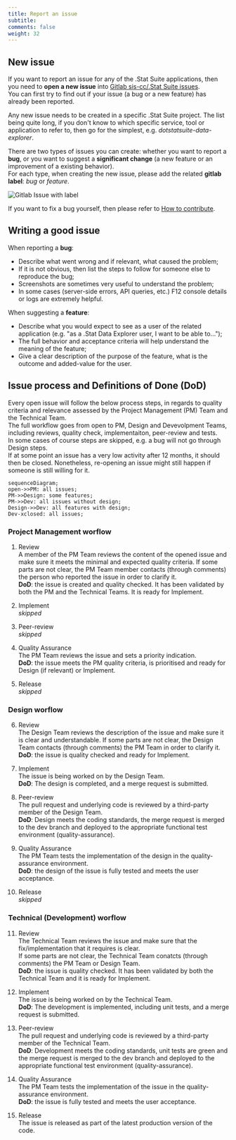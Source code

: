 ```yaml
---
title: Report an issue
subtitle: 
comments: false
weight: 32
---
```




## New issue
If you want to report an issue for any of the .Stat Suite applications, then you need to **open a new issue** into [Gitlab sis-cc/.Stat Suite issues](https://gitlab.com/groups/sis-cc/.stat-suite/-/issues).<br>
You can first try to find out if your issue (a bug or a new feature) has already been reported.<br>

Any new issue needs to be created in a specific .Stat Suite project. The list being quite long, if you don't know to which specific service, tool or application to refer to, then go for the simplest, e.g. *dotstatsuite-data-explorer*.<br>

There are two types of issues you can create: whether you want to report a **bug**, or you want to suggest a **significant change** (a new feature or an improvement of a existing behavior).<br>
For each type, when creating the new issue, please add the related **gitlab label**: *bug* or *feature*. <br>

![Gitlab Issue with label](/images/GitlabIssueLabel.png)

If you want to fix a bug yourself, then please refer to [How to contribute](https://sis-cc.gitlab.io/dotstatsuite-documentation/page/contributing/how-to-contribute/).<br>

## Writing a good issue
When reporting a **bug**:<br>
 - Describe what went wrong and if relevant, what caused the problem;<br>
 - If it is not obvious, then list the steps to follow for someone else to reproduce the bug;<br>
 - Screenshots are sometimes very useful to understand the problem;<br>
 - In some cases (server-side errors, API queries, etc.) F12 console details or logs are extremely helpful.<br>

When suggesting a **feature**:<br>
 - Describe what you would expect to see as a user of the related application (e.g. "as a .Stat Data Explorer user, I want to be able to...");<br>
 - The full behavior and acceptance criteria will help understand the meaning of the feature;<br>
 - Give a clear description of the purpose of the feature, what is the outcome and added-value for the user.<br>

## Issue process and Definitions of Done (DoD)
Every open issue will follow the below process steps, in regards to quality criteria and relevance assessed by the Project Management (PM) Team and the Technical Team.<br>
The full workflow goes from open to PM, Design and Devevolpment Teams, including reviews, quality check, implementaiton, peer-review and tests.<br>
In some cases of course steps are skipped, e.g. a bug will not go through Design steps.<br>
If at some point an issue has a very low activity after 12 months, it should then be closed. Nonetheless, re-opening an issue might still happen if someone is still willing for it.<br>

```mermaid
sequenceDiagram;
open->>PM: all issues;
PM->>Design: some features;
PM->>Dev: all issues without design;
Design->>Dev: all features with design;
Dev-xclosed: all issues;
```

### Project Management worflow
1. Review<br>
A member of the PM Team reviews the content of the opened issue and make sure it meets the minimal and expected quality criteria. If some parts are not clear, the PM Team member contacts (through comments) the person who reported the issue in order to clarify it.<br>
**DoD**: the issue is created and quality checked. It has been validated by both the PM and the Technical Teams. It is ready for Implement.<br>

2. Implement<br>
_skipped_

3. Peer-review<br>
_skipped_

4. Quality Assurance<br>
The PM Team reviews the issue and sets a priority indication.<br>
**DoD**: the issue meets the PM quality criteria, is prioritised and ready for Design (if relevant) or Implement.<br>

5. Release<br>
_skipped_

### Design worflow
6. Review<br>
The Design Team reviews the description of the issue and make sure it is clear and understandable. If some parts are not clear, the Design Team contacts (through comments) the PM Team in order to clarify it.<br>
**DoD**: the issue is quality checked and ready for Implement.<br>

7. Implement<br>
The issue is being worked on by the Design Team.<br>
**DoD**: The design is completed, and a merge request is submitted.<br>

8. Peer-review<br>
The pull request and underlying code is reviewed by a third-party member of the Design Team.<br>
**DoD**: Design meets the coding standards, the merge request is merged to the dev branch and deployed to the appropriate functional test environment (quality-assurance).<br>

9. Quality Assurance<br>
The PM Team tests the implementation of the design in the quality-assurance environment.<br>
**DoD**: the design of the issue is fully tested and meets the user acceptance.<br>

10. Release<br>
_skipped_

### Technical (Development) worflow
11. Review<br>
The Technical Team reviews the issue and make sure that the fix/implementation that it requires is clear.<br>
If some parts are not clear, the Technical Team conatcts (through comments) the PM Team or Design Team.<br>
**DoD**: the issue is quality checked. It has been validated by both the Technical Team and it is ready for Implement.<br>

12. Implement<br>
The issue is being worked on by the Technical Team.<br>
**DoD**: The development is implemented, including unit tests, and a merge request is submitted.<br>

13. Peer-review<br>
The pull request and underlying code is reviewed by a third-party member of the Technical Team.<br>
**DoD**: Development meets the coding standards, unit tests are green and the merge request is merged to the dev branch and deployed to the appropriate functional test environment (quality-assurance).<br>

14. Quality Assurance<br>
The PM Team tests the implementation of the issue in the quality-assurance environment.<br>
**DoD**: the issue is fully tested and meets the user acceptance.<br>

15. Release<br>
The issue is released as part of the latest production version of the code.<br>

